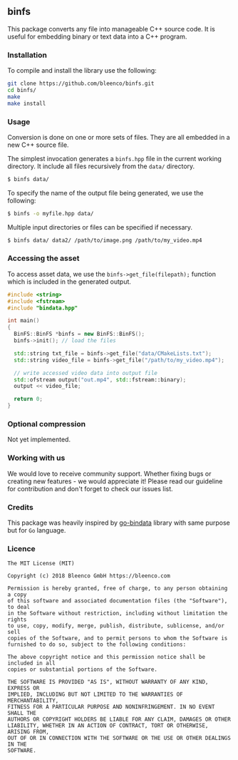 ## binfs

This package converts any file into manageable C++ source code. It is useful for embedding binary or text data into a C++ program.

### Installation

To compile and install the library use the following:

```sh
git clone https://github.com/bleenco/binfs.git
cd binfs/
make
make install
```

### Usage

Conversion is done on one or more sets of files. They are all embedded in a new C++ source file.

The simplest invocation generates a `binfs.hpp` file in the current working directory. It include all files recursively from the `data/` directory.

```sh
$ binfs data/
```

To specify the name of the output file being generated, we use the following:

```sh
$ binfs -o myfile.hpp data/
```

Multiple input directories or files can be specified if necessary.

```sh
$ binfs data/ data2/ /path/to/image.png /path/to/my_video.mp4
```

### Accessing the asset

To access asset data, we use the `binfs->get_file(filepath);` function which is included in the generated output.

```c++
#include <string>
#include <fstream>
#include "bindata.hpp"

int main()
{
  BinFS::BinFS *binfs = new BinFS::BinFS();
  binfs->init(); // load the files

  std::string txt_file = binfs->get_file("data/CMakeLists.txt");
  std::string video_file = binfs->get_file("/path/to/my_video.mp4");

  // write accessed video data into output file
  std::ofstream output("out.mp4", std::fstream::binary);
  output << video_file;

  return 0;
}
```

### Optional compression

Not yet implemented.

### Working with us

We would love to receive community support. Whether fixing bugs or creating new features - we would appreciate it! Please read our guideline for contribution and don't forget to check our issues list.

### Credits

This package was heavily inspired by [go-bindata](https://github.com/jteeuwen/go-bindata) library with same purpose but for `Go` language.

### Licence

```
The MIT License (MIT)

Copyright (c) 2018 Bleenco GmbH https://bleenco.com

Permission is hereby granted, free of charge, to any person obtaining a copy
of this software and associated documentation files (the "Software"), to deal
in the Software without restriction, including without limitation the rights
to use, copy, modify, merge, publish, distribute, sublicense, and/or sell
copies of the Software, and to permit persons to whom the Software is
furnished to do so, subject to the following conditions:

The above copyright notice and this permission notice shall be included in all
copies or substantial portions of the Software.

THE SOFTWARE IS PROVIDED "AS IS", WITHOUT WARRANTY OF ANY KIND, EXPRESS OR
IMPLIED, INCLUDING BUT NOT LIMITED TO THE WARRANTIES OF MERCHANTABILITY,
FITNESS FOR A PARTICULAR PURPOSE AND NONINFRINGEMENT. IN NO EVENT SHALL THE
AUTHORS OR COPYRIGHT HOLDERS BE LIABLE FOR ANY CLAIM, DAMAGES OR OTHER
LIABILITY, WHETHER IN AN ACTION OF CONTRACT, TORT OR OTHERWISE, ARISING FROM,
OUT OF OR IN CONNECTION WITH THE SOFTWARE OR THE USE OR OTHER DEALINGS IN THE
SOFTWARE.
```
